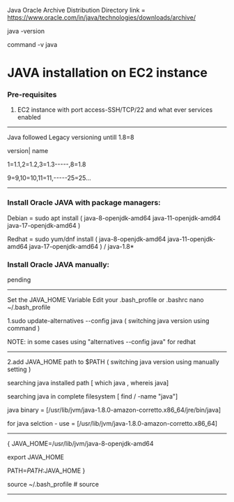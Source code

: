 Java Oracle Archive Distribution Directory link = https://www.oracle.com/in/java/technologies/downloads/archive/

java -version

command -v java

# JAVA installation on EC2 instance
### Pre-requisites
1. EC2 instance with port access-SSH/TCP/22 and what ever services enabled
--------------------------------------------------------

Java followed Legacy versioning untill 1.8=8

version| name

1=1.1,2=1.2,3=1.3-----,8=1.8

9=9,10=10,11=11,-----25=25...

-------------------------------------------------------

### Install Oracle JAVA with package managers:
Debian = sudo apt install ( java-8-openjdk-amd64  java-11-openjdk-amd64  java-17-openjdk-amd64 )

Redhat = sudo yum/dnf install (  java-8-openjdk-amd64  java-11-openjdk-amd64  java-17-openjdk-amd64 ) / java-1.8*

### Install Oracle JAVA manually:
pending

------------------------------------------------------

Set the JAVA_HOME Variable
Edit your .bash_profile or .bashrc
nano ~/.bash_profile

1.sudo update-alternatives --config java ( switching java version using command )

NOTE: in some cases using "alternatives --config java"  for redhat

-----------------------------------------------------------------------------------

2.add JAVA_HOME path to $PATH ( switching java version using manually setting )

searching java installed path [ which java , whereis java]

searching java in complete filesystem [ find / -name "java"]

java binary = [/usr/lib/jvm/java-1.8.0-amazon-corretto.x86_64/jre/bin/java]

for java selction - use = [/usr/lib/jvm/java-1.8.0-amazon-corretto.x86_64]

-----------------------------------------------------------------------------------

{ JAVA_HOME=/usr/lib/jvm/java-8-openjdk-amd64

export JAVA_HOME

PATH=$PATH:$JAVA_HOME  }

source ~/.bash_profile  # source

-----------------------------------------------------------------------------------
